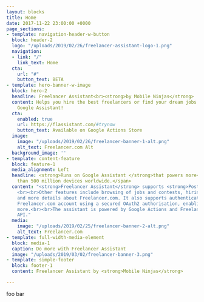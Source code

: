 ```yaml
---
layout: blocks
title: Home
date: 2017-11-22 23:00:00 +0000
page_sections:
- template: navigation-header-w-button
  block: header-2
  logo: "/uploads/2019/02/26/freelancer-assistant-logo-1.png"
  navigation:
  - link: "/"
    link_text: Home
  cta:
    url: "#"
    button_text: BETA
- template: hero-banner-w-image
  block: hero-2
  headline: Freelancer Assistant<br><strong>by Mobile Ninjas</strong>
  content: Helps you hire the best freelancers or find your dream jobs right on your
    Google Assistant!
  cta:
    enabled: true
    url: https://flassistant.com/#trynow
    button_text: Available on Google Actions Store
  image:
    image: "/uploads/2019/02/26/freelancer-banner-1-alt.png"
    alt_text: Freelancer.com Alt
  background_image: ''
- template: content-feature
  block: feature-1
  media_alignment: Left
  headline: <strong>Runs on Google Assistant </strong>that powers more<span class="light">
    than 500 million devices worldwide.</span>
  content: "<strong>Freelancer Assistant</strong> supports <strong>Posting of Project</strong>!
    <br><br>Other features include browsing of jobs and contests, hiring freelancers
    and more details about Freelancer.com. It also supports authentication of your
    Freelancer.com account using a secured OAuth2 authorisation, enabling you to do
    more.<br><br>The assistant is powered by Google Actions and Freelancer.com's robust
    API."
  media:
    image: "/uploads/2019/02/25/freelancer-banner-2-alt.png"
    alt_text: Freelancer.com
- template: full-width-media-element
  block: media-1
  caption: Do more with Freelancer Assistant
  image: "/uploads/2019/03/02/freelancer-banner-3.png"
- template: simple-footer
  block: footer-1
  content: Freelancer Assistant by <strong>Mobile Ninjas</strong>

---
```

foo bar